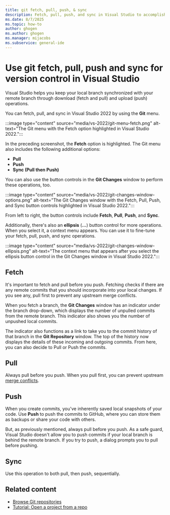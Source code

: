```yaml
---
title: git fetch, pull, push, & sync
description: Fetch, pull, push, and sync in Visual Studio to accomplish version control for your projects by using Git or Azure DevOps.
ms.date: 8/7/2025
ms.topic: how-to
author: ghogen
ms.author: ghogen
ms.manager: mijacobs
ms.subservice: general-ide
---
```

# Use git fetch, pull, push and sync for version control in Visual Studio

Visual Studio helps you keep your local branch synchronized with your remote branch through download (fetch and pull) and upload (push) operations.

You can fetch, pull, and sync in Visual Studio 2022 by using the **Git** menu.

:::image type="content" source="media/vs-2022/git-menu-fetch.png" alt-text="The Git menu with the Fetch option highlighted in Visual Studio 2022.":::

In the preceding screenshot, the **Fetch** option is highlighted. The Git menu also includes the following additional options:

- **Pull**
- **Push**
- **Sync (Pull then Push)**

You can also use the button controls in the **Git Changes** window to perform these operations, too.

:::image type="content" source="media/vs-2022/git-changes-window-options.png" alt-text="The Git Changes window with the Fetch, Pull, Push, and Sync button controls highlighted in Visual Studio 2022.":::

From left to right, the button controls include **Fetch**, **Pull**, **Push**, and **Sync**.

Additionally, there's also an **ellipsis** (**...**) button control for more operations. When you select it, a context menu appears. You can use it to fine-tune your fetch, pull, push, and sync operations.

:::image type="content" source="media/vs-2022/git-changes-window-ellipsis.png" alt-text="The context menu that appears after you select the ellipsis button control in the Git Changes window in Visual Studio 2022.":::

## Fetch

It's important to fetch and pull before you push. Fetching checks if there are any remote commits that you should incorporate into your local changes. If you see any, pull first to prevent any upstream merge conflicts.

When you fetch a branch, the **Git Changes** window has an indicator under the branch drop-down, which displays the number of unpulled commits from the remote branch. This indicator also shows you the number of unpushed local commits.

The indicator also functions as a link to take you to the commit history of that branch in the **Git Repository** window. The top of the history now displays the details of these incoming and outgoing commits. From here, you can also decide to Pull or Push the commits.

## Pull

Always pull before you push. When you pull first, you can prevent upstream [merge conflicts](git-resolve-conflicts.md).

## Push

When you create commits, you've inherently saved local snapshots of your code. Use **Push** to push the commits to GitHub, where you can store them as backups or share your code with others.

But, as previously mentioned, always pull before you push. As a safe guard, Visual Studio doesn't allow you to push commits if your local branch is behind the remote branch. If you try to push, a dialog prompts you to pull before pushing.

## Sync

Use this operation to both pull, then push, sequentially.

## Related content

- [Browse Git repositories](git-browse-repository.md)
- [Tutorial: Open a project from a repo](../get-started/tutorial-open-project-from-repo.md)

